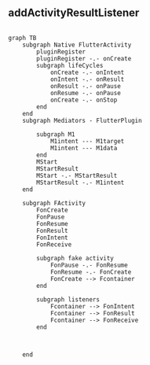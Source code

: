 ## addActivityResultListener

```java


```




```mermaid
graph TB
	subgraph Native FlutterActivity
		pluginRegister
		pluginRegister -.- onCreate
		subgraph lifeCycles
			onCreate -.- onIntent
			onIntent -.- onResult
			onResult -.- onPause
			onResume -.- onPause
			onCreate -.- onStop
		end
	end
	subgraph Mediators - FlutterPlugin
		
		subgraph M1
			M1intent --- M1target
			M1intent --- M1data
		end
		MStart
		MStartResult
		MStart -.- MStartResult
		MStartResult -.- M1intent
	end
	
	subgraph FActivity
		FonCreate
		FonPause 
		FonResume 
		FonResult 
		FonIntent 
		FonReceive 
		
		subgraph fake activity
			FonPause -.- FonResume
			FonResume -.- FonCreate
			FonCreate --> Fcontainer
		end
		
		subgraph listeners
			Fcontainer --> FonIntent
			Fcontainer --> FonResult
			Fcontainer --> FonReceive
		end
		
		
		
	end


```
<!--stackedit_data:
eyJoaXN0b3J5IjpbLTE2MTA1MDU2MjQsLTI4NDM4MjkxMywtMT
A1ODQ4NjY2MywtNDM0OTMxNzA4XX0=
-->